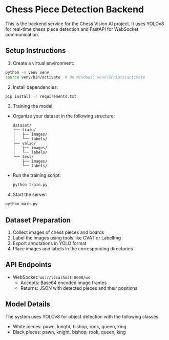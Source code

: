 # Chess Piece Detection Backend

This is the backend service for the Chess Vision AI project. It uses YOLOv8 for real-time chess piece detection and FastAPI for WebSocket communication.

## Setup Instructions

1. Create a virtual environment:
```bash
python -m venv venv
source venv/bin/activate  # On Windows: venv\Scripts\activate
```

2. Install dependencies:
```bash
pip install -r requirements.txt
```

3. Training the model:
- Organize your dataset in the following structure:
  ```
  dataset/
  ├── train/
  │   ├── images/
  │   └── labels/
  ├── valid/
  │   ├── images/
  │   └── labels/
  └── test/
      ├── images/
      └── labels/
  ```
- Run the training script:
  ```bash
  python train.py
  ```

4. Start the server:
```bash
python main.py
```

## Dataset Preparation

1. Collect images of chess pieces and boards
2. Label the images using tools like CVAT or LabelImg
3. Export annotations in YOLO format
4. Place images and labels in the corresponding directories

## API Endpoints

- WebSocket: `ws://localhost:8000/ws`
  - Accepts: Base64 encoded image frames
  - Returns: JSON with detected pieces and their positions

## Model Details

The system uses YOLOv8 for object detection with the following classes:
- White pieces: pawn, knight, bishop, rook, queen, king
- Black pieces: pawn, knight, bishop, rook, queen, king